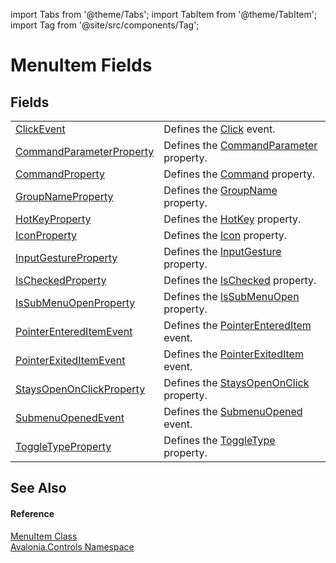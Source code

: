 import Tabs from '@theme/Tabs'; 
import TabItem from '@theme/TabItem'; 
import Tag from '@site/src/components/Tag'; 

# MenuItem Fields




## Fields
<table>
<tr>
<td><a href="F_Avalonia_Controls_MenuItem_ClickEvent">ClickEvent</a></td>
<td>Defines the <a href="E_Avalonia_Controls_MenuItem_Click">Click</a> event.</td>
</tr>
<tr>
<td><a href="F_Avalonia_Controls_MenuItem_CommandParameterProperty">CommandParameterProperty</a></td>
<td>Defines the <a href="P_Avalonia_Controls_MenuItem_CommandParameter">CommandParameter</a> property.</td>
</tr>
<tr>
<td><a href="F_Avalonia_Controls_MenuItem_CommandProperty">CommandProperty</a></td>
<td>Defines the <a href="P_Avalonia_Controls_MenuItem_Command">Command</a> property.</td>
</tr>
<tr>
<td><a href="F_Avalonia_Controls_MenuItem_GroupNameProperty">GroupNameProperty</a></td>
<td>Defines the <a href="P_Avalonia_Controls_MenuItem_GroupName">GroupName</a> property.</td>
</tr>
<tr>
<td><a href="F_Avalonia_Controls_MenuItem_HotKeyProperty">HotKeyProperty</a></td>
<td>Defines the <a href="P_Avalonia_Controls_MenuItem_HotKey">HotKey</a> property.</td>
</tr>
<tr>
<td><a href="F_Avalonia_Controls_MenuItem_IconProperty">IconProperty</a></td>
<td>Defines the <a href="P_Avalonia_Controls_MenuItem_Icon">Icon</a> property.</td>
</tr>
<tr>
<td><a href="F_Avalonia_Controls_MenuItem_InputGestureProperty">InputGestureProperty</a></td>
<td>Defines the <a href="P_Avalonia_Controls_MenuItem_InputGesture">InputGesture</a> property.</td>
</tr>
<tr>
<td><a href="F_Avalonia_Controls_MenuItem_IsCheckedProperty">IsCheckedProperty</a></td>
<td>Defines the <a href="P_Avalonia_Controls_MenuItem_IsChecked">IsChecked</a> property.</td>
</tr>
<tr>
<td><a href="F_Avalonia_Controls_MenuItem_IsSubMenuOpenProperty">IsSubMenuOpenProperty</a></td>
<td>Defines the <a href="P_Avalonia_Controls_MenuItem_IsSubMenuOpen">IsSubMenuOpen</a> property.</td>
</tr>
<tr>
<td><a href="F_Avalonia_Controls_MenuItem_PointerEnteredItemEvent">PointerEnteredItemEvent</a></td>
<td>Defines the <a href="E_Avalonia_Controls_MenuItem_PointerEnteredItem">PointerEnteredItem</a> event.</td>
</tr>
<tr>
<td><a href="F_Avalonia_Controls_MenuItem_PointerExitedItemEvent">PointerExitedItemEvent</a></td>
<td>Defines the <a href="E_Avalonia_Controls_MenuItem_PointerExitedItem">PointerExitedItem</a> event.</td>
</tr>
<tr>
<td><a href="F_Avalonia_Controls_MenuItem_StaysOpenOnClickProperty">StaysOpenOnClickProperty</a></td>
<td>Defines the <a href="P_Avalonia_Controls_MenuItem_StaysOpenOnClick">StaysOpenOnClick</a> property.</td>
</tr>
<tr>
<td><a href="F_Avalonia_Controls_MenuItem_SubmenuOpenedEvent">SubmenuOpenedEvent</a></td>
<td>Defines the <a href="E_Avalonia_Controls_MenuItem_SubmenuOpened">SubmenuOpened</a> event.</td>
</tr>
<tr>
<td><a href="F_Avalonia_Controls_MenuItem_ToggleTypeProperty">ToggleTypeProperty</a></td>
<td>Defines the <a href="P_Avalonia_Controls_MenuItem_ToggleType">ToggleType</a> property.</td>
</tr>
</table>

## See Also


#### Reference
<a href="T_Avalonia_Controls_MenuItem">MenuItem Class</a>  
<a href="N_Avalonia_Controls">Avalonia.Controls Namespace</a>  
